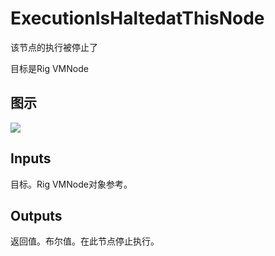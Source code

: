# ExecutionIsHaltedatThisNode

该节点的执行被停止了

目标是Rig VMNode

## 图示

![]($-20221218-20445326.png)

## Inputs

目标。Rig VMNode对象参考。  

## Outputs

返回值。布尔值。在此节点停止执行。
